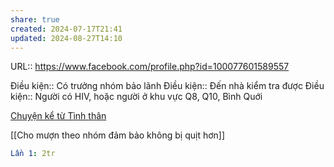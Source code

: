 ```yaml
---
share: true
created: 2024-07-17T21:41
updated: 2024-08-27T14:10
---
```

URL:: https://www.facebook.com/profile.php?id=100077601589557

Điều kiện:: Có trưởng nhóm bảo lãnh 
Điều kiện:: Đến nhà kiểm tra được
Điều kiện:: Người có HIV, hoặc người ở khu vực Q8, Q10, Bình Quới 

[Chuyện kể từ Tình thân](https://nguoidothi.net.vn/chuyen-ke-tu-tinh-than-44244.html)

[[Cho mượn theo nhóm đảm bảo không bị quịt hơn]]
```yaml
Lần 1: 2tr
```